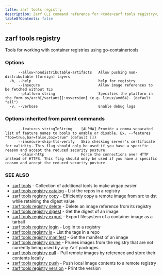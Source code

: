 ```yaml
---
title: zarf tools registry
description: Zarf CLI command reference for <code>zarf tools registry</code>.
tableOfContents: false
---
```


<!-- Page generated by Zarf; DO NOT EDIT -->

## zarf tools registry

Tools for working with container registries using go-containertools

### Options

```
      --allow-nondistributable-artifacts   Allow pushing non-distributable (foreign) layers
  -h, --help                               help for registry
      --insecure                           Allow image references to be fetched without TLS
      --platform string                    Specifies the platform in the form os/arch[/variant][:osversion] (e.g. linux/amd64). (default "all")
  -v, --verbose                            Enable debug logs
```

### Options inherited from parent commands

```
      --features stringToString    [ALPHA] Provide a comma-separated list of feature names to bools to enable or disable. Ex. --features "foo=true,bar=false,baz=true" (default [])
      --insecure-skip-tls-verify   Skip checking server's certificate for validity. This flag should only be used if you have a specific reason and accept the reduced security posture.
      --plain-http                 Force the connections over HTTP instead of HTTPS. This flag should only be used if you have a specific reason and accept the reduced security posture.
```

### SEE ALSO

* [zarf tools](/commands/zarf_tools/)	 - Collection of additional tools to make airgap easier
* [zarf tools registry catalog](/commands/zarf_tools_registry_catalog/)	 - List the repos in a registry
* [zarf tools registry copy](/commands/zarf_tools_registry_copy/)	 - Efficiently copy a remote image from src to dst while retaining the digest value
* [zarf tools registry delete](/commands/zarf_tools_registry_delete/)	 - Delete an image reference from its registry
* [zarf tools registry digest](/commands/zarf_tools_registry_digest/)	 - Get the digest of an image
* [zarf tools registry export](/commands/zarf_tools_registry_export/)	 - Export filesystem of a container image as a tarball
* [zarf tools registry login](/commands/zarf_tools_registry_login/)	 - Log in to a registry
* [zarf tools registry ls](/commands/zarf_tools_registry_ls/)	 - List the tags in a repo
* [zarf tools registry manifest](/commands/zarf_tools_registry_manifest/)	 - Get the manifest of an image
* [zarf tools registry prune](/commands/zarf_tools_registry_prune/)	 - Prunes images from the registry that are not currently being used by any Zarf packages.
* [zarf tools registry pull](/commands/zarf_tools_registry_pull/)	 - Pull remote images by reference and store their contents locally
* [zarf tools registry push](/commands/zarf_tools_registry_push/)	 - Push local image contents to a remote registry
* [zarf tools registry version](/commands/zarf_tools_registry_version/)	 - Print the version

